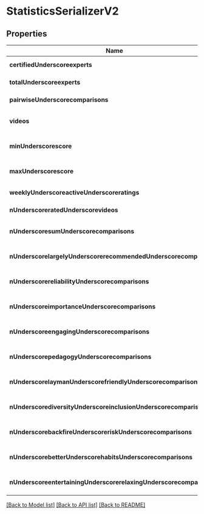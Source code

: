 # StatisticsSerializerV2
## Properties

Name | Type | Description | Notes
------------ | ------------- | ------------- | -------------
**certifiedUnderscoreexperts** | [**Integer**](integer.md) | Number of experts with certified e-mails | [default to null]
**totalUnderscoreexperts** | [**Integer**](integer.md) | Number of all experts | [default to null]
**pairwiseUnderscorecomparisons** | [**Integer**](integer.md) | Total number of pairwise comparisons | [default to null]
**videos** | [**Integer**](integer.md) | Total number of videos in the database | [default to null]
**minUnderscorescore** | [**Float**](float.md) | Minimal aggregated score over all videos and features | [default to null]
**maxUnderscorescore** | [**Float**](float.md) | Maximal aggregated score over all videos and features | [default to null]
**weeklyUnderscoreactiveUnderscoreratings** | [**Integer**](integer.md) | Number of ratings added within a week | [default to null]
**nUnderscoreratedUnderscorevideos** | [**Integer**](integer.md) | Total number of videos with ratings | [default to null]
**nUnderscoresumUnderscorecomparisons** | [**Integer**](integer.md) | Sum of all numbers of comparisons for all features | [default to null]
**nUnderscorelargelyUnderscorerecommendedUnderscorecomparisons** | [**Integer**](integer.md) | Number of comparisons for largely_recommended | [default to null]
**nUnderscorereliabilityUnderscorecomparisons** | [**Integer**](integer.md) | Number of comparisons for reliability | [default to null]
**nUnderscoreimportanceUnderscorecomparisons** | [**Integer**](integer.md) | Number of comparisons for importance | [default to null]
**nUnderscoreengagingUnderscorecomparisons** | [**Integer**](integer.md) | Number of comparisons for engaging | [default to null]
**nUnderscorepedagogyUnderscorecomparisons** | [**Integer**](integer.md) | Number of comparisons for pedagogy | [default to null]
**nUnderscorelaymanUnderscorefriendlyUnderscorecomparisons** | [**Integer**](integer.md) | Number of comparisons for layman_friendly | [default to null]
**nUnderscorediversityUnderscoreinclusionUnderscorecomparisons** | [**Integer**](integer.md) | Number of comparisons for diversity_inclusion | [default to null]
**nUnderscorebackfireUnderscoreriskUnderscorecomparisons** | [**Integer**](integer.md) | Number of comparisons for backfire_risk | [default to null]
**nUnderscorebetterUnderscorehabitsUnderscorecomparisons** | [**Integer**](integer.md) | Number of comparisons for better_habits | [default to null]
**nUnderscoreentertainingUnderscorerelaxingUnderscorecomparisons** | [**Integer**](integer.md) | Number of comparisons for entertaining_relaxing | [default to null]

[[Back to Model list]](../README.md#documentation-for-models) [[Back to API list]](../README.md#documentation-for-api-endpoints) [[Back to README]](../README.md)

